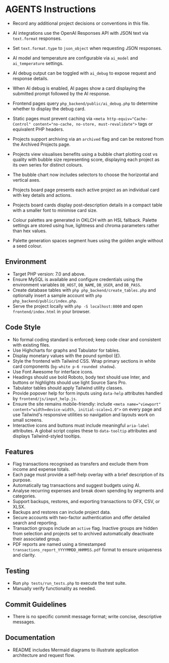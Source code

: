 # AGENTS Instructions

- Record any additional project decisions or conventions in this file.
- AI integrations use the OpenAI Responses API with JSON text via `text.format` responses.
- Set `text.format.type` to `json_object` when requesting JSON responses.
- AI model and temperature are configurable via `ai_model` and `ai_temperature` settings.
- AI debug output can be toggled with `ai_debug` to expose request and response details.
- When AI debug is enabled, AI pages show a card displaying the submitted prompt followed by the AI response.

- Frontend pages query `php_backend/public/ai_debug.php` to determine whether to display the debug card.

- Static pages must prevent caching via `<meta http-equiv="Cache-Control" content="no-cache, no-store, must-revalidate">` tags or equivalent PHP headers.

- Projects support archiving via an `archived` flag and can be restored from the Archived Projects page.

- Projects view visualises benefits using a bubble chart plotting cost vs quality with bubble size representing score, displaying each project as its own series for distinct colours.
- The bubble chart now includes selectors to choose the horizontal and vertical axes.
- Projects board page presents each active project as an individual card with key details and actions.
- Projects board cards display post-description details in a compact table with a smaller font to minimise card size.
- Colour palettes are generated in OKLCH with an HSL fallback. Palette settings are stored using hue, lightness and chroma parameters rather than hex values.
- Palette generation spaces segment hues using the golden angle without a seed colour.


## Environment
- Target PHP version: 7.0 and above.
- Ensure MySQL is available and configure credentials using the environment variables `DB_HOST`, `DB_NAME`, `DB_USER`, and `DB_PASS`.
- Create database tables with `php php_backend/create_tables.php` and optionally insert a sample account with `php php_backend/public/index.php`.
- Serve the project locally with `php -S localhost:8000` and open `frontend/index.html` in your browser.

## Code Style
- No formal coding standard is enforced; keep code clear and consistent with existing files.
- Use Highcharts for graphs and Tabulator for tables.
- Display monetary values with the pound symbol (£).
- Style the frontend with Tailwind CSS. Wrap primary sections in white card components (`bg-white p-6 rounded shadow`).
- Use Font Awesome for interface icons.
- Headings should use bold Roboto, body text should use Inter, and buttons or highlights should use light Source Sans Pro.
- Tabulator tables should apply Tailwind utility classes.
- Provide popover help for form inputs using `data-help` attributes handled by `frontend/js/input_help.js`.
- Ensure the site remains mobile-friendly: include `<meta name="viewport" content="width=device-width, initial-scale=1.0">` on
  every page and use Tailwind's responsive utilities so navigation and layouts work on small screens.
- Interactive icons and buttons must include meaningful `aria-label` attributes. A global script copies these to `data-tooltip` attributes and displays Tailwind-styled tooltips.

## Features
- Flag transactions recognised as transfers and exclude them from income and expense totals.
- Each page must provide a self-help overlay with a brief description of its purpose.
- Automatically tag transactions and suggest budgets using AI.
- Analyse recurring expenses and break down spending by segments and categories.
- Support backups, restores, and exporting transactions to OFX, CSV, or XLSX.
- Backups and restores can include project data.
- Secure accounts with two-factor authentication and offer detailed search and reporting.
- Transaction groups include an `active` flag. Inactive groups are hidden from selection and projects set to archived automatically deactivate their associated group.
- PDF reports are named using a timestamped `transactions_report_YYYYMMDD_HHMMSS.pdf` format to ensure uniqueness and clarity.

## Testing
- Run `php tests/run_tests.php` to execute the test suite.
- Manually verify functionality as needed.

## Commit Guidelines
- There is no specific commit message format; write concise, descriptive messages.

## Documentation
- README includes Mermaid diagrams to illustrate application architecture and request flow.
